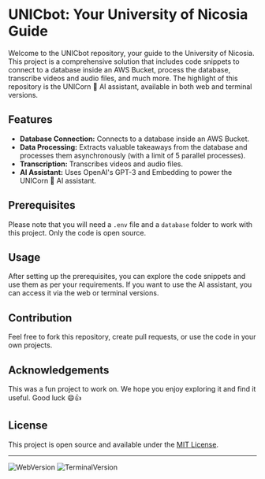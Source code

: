 # UNICbot: Your University of Nicosia Guide

Welcome to the UNICbot repository, your guide to the University of Nicosia. This project is a comprehensive solution that includes code snippets to connect to a database inside an AWS Bucket, process the database, transcribe videos and audio files, and much more. The highlight of this repository is the UNICorn 🦄 AI assistant, available in both web and terminal versions.

## Features

* **Database Connection:** Connects to a database inside an AWS Bucket.
* **Data Processing:** Extracts valuable takeaways from the database and processes them asynchronously (with a limit of 5 parallel processes).
* **Transcription:** Transcribes videos and audio files.
* **AI Assistant:** Uses OpenAI's GPT-3 and Embedding to power the UNICorn 🦄 AI assistant.

## Prerequisites

Please note that you will need a `.env` file and a `database` folder to work with this project. Only the code is open source.

## Usage

After setting up the prerequisites, you can explore the code snippets and use them as per your requirements. If you want to use the AI assistant, you can access it via the web or terminal versions.

## Contribution

Feel free to fork this repository, create pull requests, or use the code in your own projects. 

## Acknowledgements

This was a fun project to work on. We hope you enjoy exploring it and find it useful. Good luck 😄👍

## License

This project is open source and available under the [MIT License](LICENSE).

---

![WebVersion](https://github.com/HlexNC/UNIC_ChatBot/assets/66517969/e19f7eab-82c5-49bc-a124-61e25494918e)
![TerminalVersion](https://github.com/HlexNC/UNIC_ChatBot/assets/66517969/ce219d19-cb28-46a0-acfd-5b09245ee3dc)

